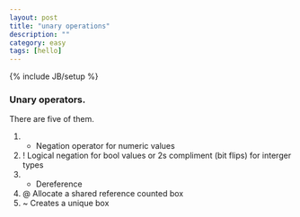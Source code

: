 ```yaml
---
layout: post
title: "unary operations"
description: ""
category: easy
tags: [hello]
---
```

{% include JB/setup %}

### Unary operators.

There are five of them.

1. - Negation operator for numeric values
2. ! Logical negation for bool values or 2s compliment (bit flips) for interger types
3. * Dereference
4. @ Allocate a shared reference counted box
5. ~ Creates a unique box

